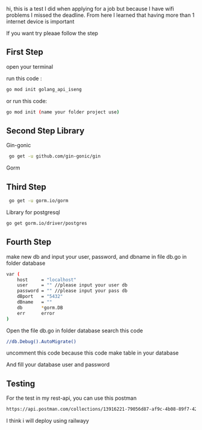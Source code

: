 hi, this is a test I did when applying for a job but because I have wifi problems I missed the deadline.
From here I learned that having more than 1 internet device is important

If you want try pleaae follow the step

## First Step

open your terminal

run this code :
```sh
go mod init golang_api_iseng
```

or run this code:

```sh
go mod init (name your folder project use)
```

## Second Step Library 

Gin-gonic
```sh
 go get -u github.com/gin-gonic/gin
```

Gorm
## Third Step
```sh
 go get -u gorm.io/gorm
```

Library for postgresql 
```sh
go get gorm.io/driver/postgres
```

## Fourth Step

make new db and input your user, password, and dbname in file db.go in folder database
```sh
var (
	host     = "localhost"
	user     = "" //please input your user db
	password = "" //please input your pass db
	dBport   = "5432"
	dBname   = ""
	db       *gorm.DB
	err      error
)
```

Open the file db.go in folder database
search this code

```sh
//db.Debug().AutoMigrate()
```
uncomment this code because this code make table in your database

And fill your database user and password

## Testing

For the test in my rest-api, you can use this postman

```sh
https://api.postman.com/collections/13916221-79056d87-af9c-4b08-89f7-428ba37194d6?access_key=PMAT-01GN5F7A66PBCQGFXKY0XB1NP2
```

I think i will deploy using railwayy
